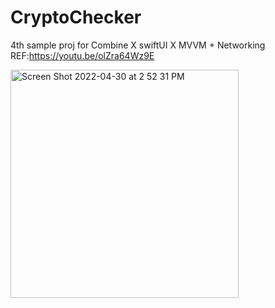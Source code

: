 # CryptoChecker
4th sample proj for Combine X swiftUI X MVVM + Networking
REF:https://youtu.be/olZra64Wz9E

<img width="365" alt="Screen Shot 2022-04-30 at 2 52 31 PM" src="https://user-images.githubusercontent.com/13888326/166095314-456e1734-8cf1-4481-92b4-4d96a0097c58.png">
